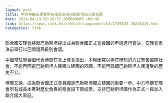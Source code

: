 ```yaml
---
layout: post
title: 中方呼籲安理會所有成員支持巴勒斯坦加入聯合國
date: 2024-04-19 02:20:52.000000000 +08:00
link: https://news.rthk.hk/rthk/ch/component/k2/1749533-20240419.htm
categories: rthk
---
```


聯合國安理會將就巴勒斯坦提出成為聯合國正式會員國的申請進行表決。安理會表決前舉行以巴問題高級別會議。

中國常駐聯合國代表傅聰在會上發言指出，本輪衝突以極其慘烈的方式警告國際社會，不能再回避巴勒斯坦人民獨立建國的夙願，不能再延續巴勒斯坦人民遭受的歷史不公。

傅聰又說，成為聯合國正式會員國是巴勒斯坦獨立建國的重要一步。中方呼籲安理會所有成員本著對歷史負責的態度投下贊成票，支持巴勒斯坦國作為正式一員加入聯合國大家庭。
